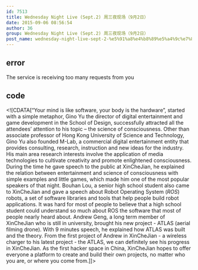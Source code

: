 ```yaml
---
id: 7513
title: Wednesday Night Live (Sept.2) 周三夜现场（9月2日）
date: 2015-09-06 08:56:54
author: 36
group: Wednesday Night Live (Sept.2) 周三夜现场（9月2日）
post_name: wednesday-night-live-sept-2-%e5%91%a8%e4%b8%89%e5%a4%9c%e7%8e%b0%e5%9c%ba%ef%bc%889%e6%9c%882%e6%97%a5%ef%bc%89
---
```


## error
The service is receiving too many requests from you

## code
 <!\[CDATA\[“Your mind is like software, your body is the hardware”, started with a simple metaphor, Gino Yu the director of digital entertainment and game development in the School of Design, successfully attracted all the attendees’ attention to his topic – the science of consciousness. Other than associate professor of Hong Kong University of Science and Technology, Gino Yu also founded M-Lab, a commercial digital entertainment entity that provides consulting, research, instruction and new ideas for the industry. His main area research interests involve the application of media technologies to cultivate creativity and promote enlightened consciousness. During the time he gave speech to the public at XinCheJian, he explained the relation between entertainment and science of consciousness with simple examples and little games, which made him one of the most popular speakers of that night. Bouhan Lou, a senior high school student also came to XinCheJian and gave a speech about Robot Operating System (_ROS_) robots, a set of software libraries and tools that help people build robot applications. It was hard for most of people to believe that a high school student could understand so much about ROS the software that most of people nearly heard about. Andrew Geng, a long term member of XinCheJian who is still in university, brought his new project - ATLAS (aerial filming drone). With 9 minutes speech, he explained how ATLAS was built and the theory. From the first project of Andrew in XinCheJian - a wireless charger to his latest project - the ATLAS, we can definitely see his progress in XinCheJian. As the first hacker space in China, XinCheJian hopes to offer everyone a platform to create and build their own projects, no matter who you are, or where you come from.\]\]> 
